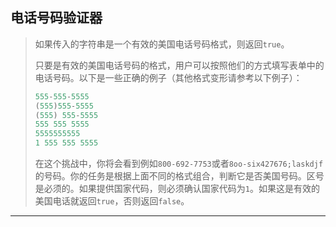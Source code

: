 ## 电话号码验证器

> 如果传入的字符串是一个有效的美国电话号码格式，则返回`true`。
>
> 只要是有效的美国电话号码的格式，用户可以按照他们的方式填写表单中的电话号码。以下是一些正确的例子（其他格式变形请参考以下例子）：
>
> ```js
> 555-555-5555
> (555)555-5555
> (555) 555-5555
> 555 555 5555
> 5555555555
> 1 555 555 5555
> ```
>
> 在这个挑战中，你将会看到例如`800-692-7753`或者`8oo-six427676;laskdjf`的号码。你的任务是根据上面不同的格式组合，判断它是否美国号码。区号是必须的。如果提供国家代码，则必须确认国家代码为`1`。如果这是有效的美国电话就返回`true`，否则返回`false`。

---


